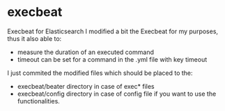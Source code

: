 # execbeat
Execbeat for Elasticsearch
I modified a bit the Execbeat for my purposes, thus it also able to:
  - measure the duration of an executed command
  - timeout can be set for a command in the .yml file with key timeout

I just commited the modified files which should be placed to the:
  - execbeat/beater directory in case of exec* files
  - execbeat/config directory in case of config file if you want to use the functionalities.
